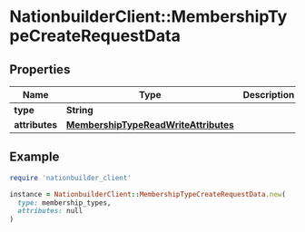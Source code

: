 # NationbuilderClient::MembershipTypeCreateRequestData

## Properties

| Name | Type | Description | Notes |
| ---- | ---- | ----------- | ----- |
| **type** | **String** |  |  |
| **attributes** | [**MembershipTypeReadWriteAttributes**](MembershipTypeReadWriteAttributes.md) |  | [optional] |

## Example

```ruby
require 'nationbuilder_client'

instance = NationbuilderClient::MembershipTypeCreateRequestData.new(
  type: membership_types,
  attributes: null
)
```

